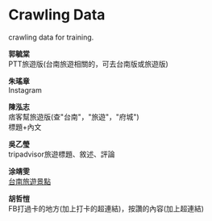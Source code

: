 # Crawling Data  
crawling data for training.  
  
**郭毓棠**  
PTT旅遊版(台南旅遊相關的，可去台南版或旅遊版)  
  
**朱瑤章**   
Instagram  
  
**陳泓志**  
痞客幫旅遊版(查"台南"，"旅遊"，"府城")  
標題+內文  
  
**吳乙瑩**  
tripadvisor旅遊標題、敘述、評論  
  
**涂靖雯**  
[台南旅遊景點](http://okgo.tw/buty/tainan.html)  
  
**胡哲愷**  
FB打過卡的地方(加上打卡的超連結)，按讚的內容(加上超連結)